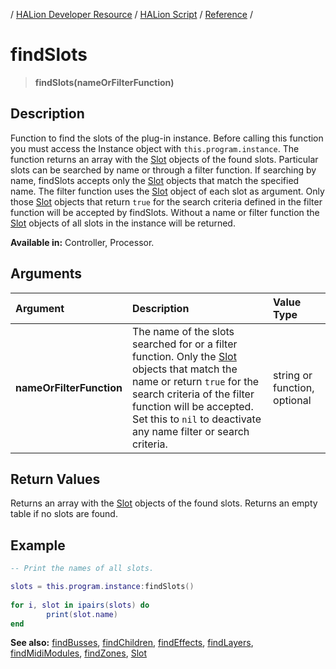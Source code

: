 / [HALion Developer Resource](../..//HALion-Developer-Resource.md) / [HALion Script](./HALion-Script.md) / [Reference](./Reference.md) /

# findSlots

>**findSlots(nameOrFilterFunction)**

## Description

Function to find the slots of the plug-in instance. Before calling this function you must access the Instance object with ``this.program.instance``. The function returns an array with the [Slot](./Slot.md) objects of the found slots. Particular slots can be searched by name or through a filter function. If searching by name, findSlots accepts only the [Slot](./Slot.md) objects that match the specified name. The filter function uses the [Slot](./Slot.md) object of each slot as argument. Only those [Slot](./Slot.md) objects that return ``true`` for the search criteria defined in the filter function will be accepted by findSlots. Without a name or filter function the [Slot](./Slot.md) objects of all slots in the instance will be returned.

**Available in:** Controller, Processor.

## Arguments

|Argument|Description|Value Type|
|:-|:-|:-|
|**nameOrFilterFunction**|The name of the slots searched for or a filter function. Only the [Slot](./Slot.md) objects that match the name or return ``true`` for the search criteria of the filter function will be accepted. Set this to ``nil`` to deactivate any name filter or search criteria.|string or function, optional|

## Return Values

Returns an array with the [Slot](./Slot.md) objects of the found slots. Returns an empty table if no slots are found.


## Example

```lua
-- Print the names of all slots.

slots = this.program.instance:findSlots()
  
for i, slot in ipairs(slots) do
        print(slot.name)
end
```

**See also:** [findBusses](./findBusses.md), [findChildren](./findChildren.md), [findEffects](./findEffects.md), [findLayers](./findLayers.md), [findMidiModules](./findMidiModules.md), [findZones](./findZones.md), [Slot](./Slot.md)